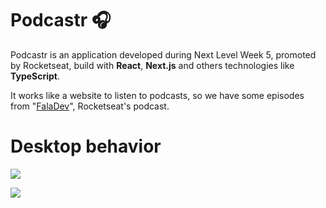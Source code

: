 # Podcastr 🎧

Podcastr is an application developed during Next Level Week 5, promoted by Rocketseat, build with **React**, **Next.js** and others technologies like **TypeScript**.

It works like a website to listen to podcasts, so we have some episodes from "[FalaDev](https://open.spotify.com/show/3TNsKUGlP9YbV1pgy3ACrW)", Rocketseat's podcast.

# Desktop behavior

![](https://lh3.googleusercontent.com/pw/ACtC-3dpl9NKlHZWqh29jJBltqkJhiVv2cQA9IMbbEn3clXK0VWRtOAii_fyub8n86UyspzOsts81BSi7DEW4KBTTskbpwMfsXfUNdTF8Oe7F2txQt3zfSXP_bbUB07uqfrqijG65QsdHwFNsCBlQTjy1eEU=w1366-h619-no?authuser=0)

![](https://lh3.googleusercontent.com/pw/ACtC-3dqrs6M2PGQUEQUlCgpDRoVsF4eg0_srV3oaRBTWSpLD_Ux425e8oarjyw74Bd6Ktw-Q5CSspyQtH9KHpB8g8GALo4oKhMzP-nftCqYfQj3sFqrQwZSu-GzJC4ByXy5osh_XgmmODH1RD8LyOukFdCM=w1366-h619-no?authuser=0)
